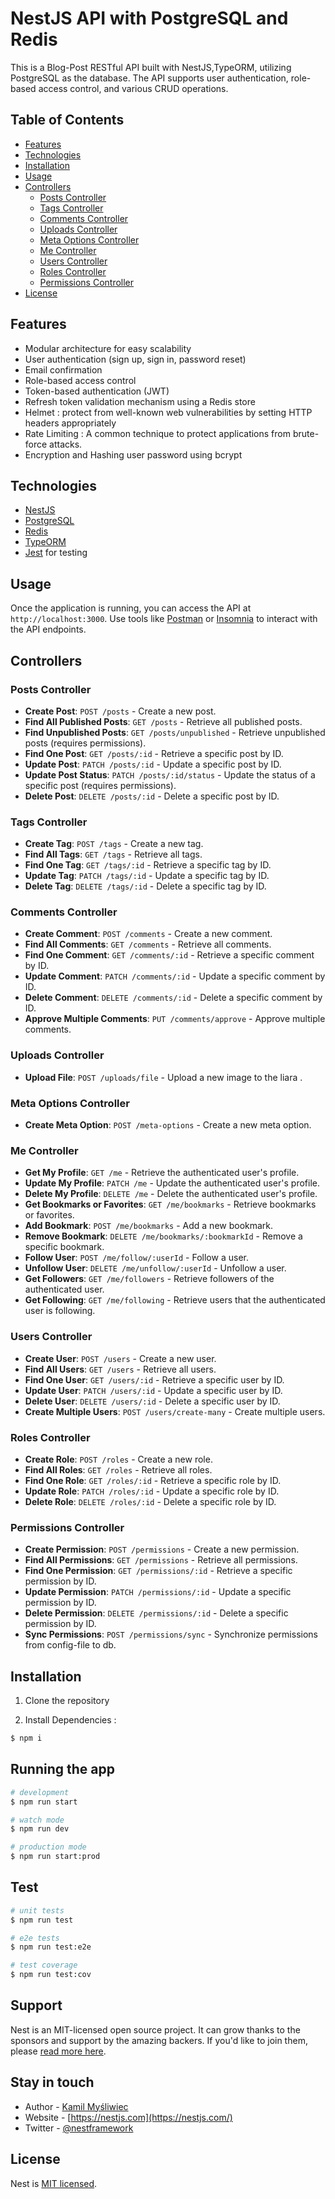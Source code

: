 # NestJS API with PostgreSQL and Redis

This is a Blog-Post RESTful API built with NestJS,TypeORM, utilizing PostgreSQL as the database. The API supports user authentication, role-based access control, and various CRUD operations.

## Table of Contents

-   [Features](#features)
-   [Technologies](#technologies)
-   [Installation](#installation)
-   [Usage](#usage)
-   [Controllers](#controllers)
    -   [Posts Controller](#posts-controller)
    -   [Tags Controller](#tags-controller)
    -   [Comments Controller](#comments-controller)
    -   [Uploads Controller](#uploads-controller)
    -   [Meta Options Controller](#meta-options-controller)
    -   [Me Controller](#me-controller)
    -   [Users Controller](#users-controller)
    -   [Roles Controller](#roles-controller)
    -   [Permissions Controller](#permissions-controller)
-   [License](#license)

## Features

-   Modular architecture for easy scalability
-   User authentication (sign up, sign in, password reset)
-   Email confirmation
-   Role-based access control
-   Token-based authentication (JWT)
-   Refresh token validation mechanism using a Redis store
-   Helmet : protect from well-known web vulnerabilities by setting HTTP headers appropriately
-   Rate Limiting : A common technique to protect applications from brute-force attacks.
-   Encryption and Hashing user password using bcrypt

## Technologies

-   [NestJS](https://nestjs.com/)
-   [PostgreSQL](https://www.postgresql.org/)
-   [Redis](https://redis.io/)
-   [TypeORM](https://typeorm.io/)
-   [Jest](https://jestjs.io/) for testing

## Usage

Once the application is running, you can access the API at `http://localhost:3000`. Use tools like [Postman](https://www.postman.com/) or [Insomnia](https://insomnia.rest/) to interact with the API endpoints.


## Controllers

### Posts Controller

-   **Create Post**: `POST /posts` - Create a new post.
-   **Find All Published Posts**: `GET /posts` - Retrieve all published posts.
-   **Find Unpublished Posts**: `GET /posts/unpublished` - Retrieve unpublished posts (requires permissions).
-   **Find One Post**: `GET /posts/:id` - Retrieve a specific post by ID.
-   **Update Post**: `PATCH /posts/:id` - Update a specific post by ID.
-   **Update Post Status**: `PATCH /posts/:id/status` - Update the status of a specific post (requires permissions).
-   **Delete Post**: `DELETE /posts/:id` - Delete a specific post by ID.

### Tags Controller

-   **Create Tag**: `POST /tags` - Create a new tag.
-   **Find All Tags**: `GET /tags` - Retrieve all tags.
-   **Find One Tag**: `GET /tags/:id` - Retrieve a specific tag by ID.
-   **Update Tag**: `PATCH /tags/:id` - Update a specific tag by ID.
-   **Delete Tag**: `DELETE /tags/:id` - Delete a specific tag by ID.

### Comments Controller

-   **Create Comment**: `POST /comments` - Create a new comment.
-   **Find All Comments**: `GET /comments` - Retrieve all comments.
-   **Find One Comment**: `GET /comments/:id` - Retrieve a specific comment by ID.
-   **Update Comment**: `PATCH /comments/:id` - Update a specific comment by ID.
-   **Delete Comment**: `DELETE /comments/:id` - Delete a specific comment by ID.
-   **Approve Multiple Comments**: `PUT /comments/approve` - Approve multiple comments.

### Uploads Controller

-   **Upload File**: `POST /uploads/file` - Upload a new image to the liara .

### Meta Options Controller

-   **Create Meta Option**: `POST /meta-options` - Create a new meta option.

### Me Controller

-   **Get My Profile**: `GET /me` - Retrieve the authenticated user's profile.
-   **Update My Profile**: `PATCH /me` - Update the authenticated user's profile.
-   **Delete My Profile**: `DELETE /me` - Delete the authenticated user's profile.
-   **Get Bookmarks or Favorites**: `GET /me/bookmarks` - Retrieve bookmarks or favorites.
-   **Add Bookmark**: `POST /me/bookmarks` - Add a new bookmark.
-   **Remove Bookmark**: `DELETE /me/bookmarks/:bookmarkId` - Remove a specific bookmark.
-   **Follow User**: `POST /me/follow/:userId` - Follow a user.
-   **Unfollow User**: `DELETE /me/unfollow/:userId` - Unfollow a user.
-   **Get Followers**: `GET /me/followers` - Retrieve followers of the authenticated user.
-   **Get Following**: `GET /me/following` - Retrieve users that the authenticated user is following.

### Users Controller

-   **Create User**: `POST /users` - Create a new user.
-   **Find All Users**: `GET /users` - Retrieve all users.
-   **Find One User**: `GET /users/:id` - Retrieve a specific user by ID.
-   **Update User**: `PATCH /users/:id` - Update a specific user by ID.
-   **Delete User**: `DELETE /users/:id` - Delete a specific user by ID.
-   **Create Multiple Users**: `POST /users/create-many` - Create multiple users.

### Roles Controller

-   **Create Role**: `POST /roles` - Create a new role.
-   **Find All Roles**: `GET /roles` - Retrieve all roles.
-   **Find One Role**: `GET /roles/:id` - Retrieve a specific role by ID.
-   **Update Role**: `PATCH /roles/:id` - Update a specific role by ID.
-   **Delete Role**: `DELETE /roles/:id` - Delete a specific role by ID.

### Permissions Controller

-   **Create Permission**: `POST /permissions` - Create a new permission.
-   **Find All Permissions**: `GET /permissions` - Retrieve all permissions.
-   **Find One Permission**: `GET /permissions/:id` - Retrieve a specific permission by ID.
-   **Update Permission**: `PATCH /permissions/:id` - Update a specific permission by ID.
-   **Delete Permission**: `DELETE /permissions/:id` - Delete a specific permission by ID.
-   **Sync Permissions**: `POST /permissions/sync` - Synchronize permissions from config-file to db.

## Installation

1. Clone the repository

2. Install Dependencies :

```bash
$ npm i
```

## Running the app

```bash
# development
$ npm run start

# watch mode
$ npm run dev

# production mode
$ npm run start:prod
```

## Test

```bash
# unit tests
$ npm run test

# e2e tests
$ npm run test:e2e

# test coverage
$ npm run test:cov
```

## Support

Nest is an MIT-licensed open source project. It can grow thanks to the sponsors and support by the amazing backers. If you'd like to join them, please [read more here](https://docs.nestjs.com/support).

## Stay in touch

-   Author - [Kamil Myśliwiec](https://kamilmysliwiec.com)
-   Website - [https://nestjs.com](https://nestjs.com/)
-   Twitter - [@nestframework](https://twitter.com/nestframework)

## License

Nest is [MIT licensed](LICENSE).

